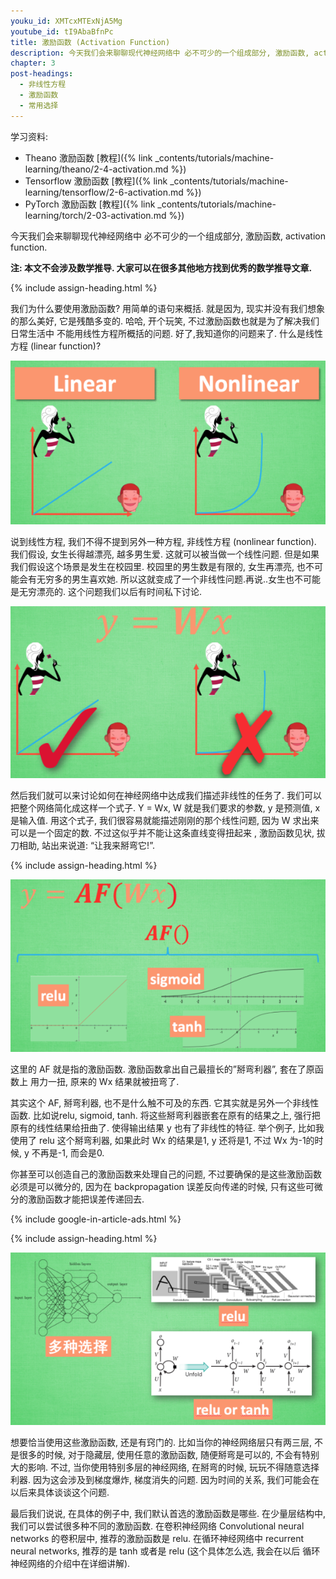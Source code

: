 ```yaml
---
youku_id: XMTcxMTExNjA5Mg
youtube_id: tI9AbaBfnPc
title: 激励函数 (Activation Function)
description: 今天我们会来聊聊现代神经网络中 必不可少的一个组成部分, 激励函数, activation function. 激励函数也就是为了解决我们日常生活中不能用线性方程所概括的问题.
chapter: 3
post-headings:
  - 非线性方程
  - 激励函数
  - 常用选择
---
```


学习资料:
  * Theano 激励函数 [教程]({% link _contents/tutorials/machine-learning/theano/2-4-activation.md %})
  * Tensorflow 激励函数 [教程]({% link _contents/tutorials/machine-learning/tensorflow/2-6-activation.md %})
  * PyTorch 激励函数 [教程]({% link _contents/tutorials/machine-learning/torch/2-03-activation.md %})


今天我们会来聊聊现代神经网络中 必不可少的一个组成部分, 激励函数, activation function.

**注: 本文不会涉及数学推导. 大家可以在很多其他地方找到优秀的数学推导文章.**

 {% include assign-heading.html %}

我们为什么要使用激励函数? 用简单的语句来概括. 就是因为, 现实并没有我们想象的那么美好, 它是残酷多变的. 哈哈, 开个玩笑, 不过激励函数也就是为了解决我们日常生活中 不能用线性方程所概括的问题. 好了,我知道你的问题来了. 什么是线性方程 (linear function)?

<img class="course-image" src="/static/results/ML_intro/active1.png" alt="{{ page.title }}{% increment image-count %}">

说到线性方程, 我们不得不提到另外一种方程, 非线性方程 (nonlinear function). 我们假设, 女生长得越漂亮, 越多男生爱. 这就可以被当做一个线性问题. 但是如果我们假设这个场景是发生在校园里. 校园里的男生数是有限的, 女生再漂亮, 也不可能会有无穷多的男生喜欢她. 所以这就变成了一个非线性问题.再说..女生也不可能是无穷漂亮的. 这个问题我们以后有时间私下讨论.

<img class="course-image" src="/static/results/ML_intro/active2.png" alt="{{ page.title }}{% increment image-count %}">

然后我们就可以来讨论如何在神经网络中达成我们描述非线性的任务了. 我们可以把整个网络简化成这样一个式子. Y = Wx, W 就是我们要求的参数, y 是预测值, x 是输入值. 用这个式子, 我们很容易就能描述刚刚的那个线性问题, 因为 W 求出来可以是一个固定的数. 不过这似乎并不能让这条直线变得扭起来 , 激励函数见状, 拔刀相助, 站出来说道: “让我来掰弯它!”.





 {% include assign-heading.html %}


<img class="course-image" src="/static/results/ML_intro/active3.png" alt="{{ page.title }}{% increment image-count %}">

这里的 AF 就是指的激励函数. 激励函数拿出自己最擅长的”掰弯利器”, 套在了原函数上 用力一扭, 原来的 Wx 结果就被扭弯了.

其实这个 AF, 掰弯利器, 也不是什么触不可及的东西. 它其实就是另外一个非线性函数. 比如说relu, sigmoid, tanh. 将这些掰弯利器嵌套在原有的结果之上, 强行把原有的线性结果给扭曲了. 使得输出结果 y 也有了非线性的特征. 举个例子, 比如我使用了 relu 这个掰弯利器, 如果此时 Wx 的结果是1, y 还将是1, 不过 Wx 为-1的时候, y 不再是-1, 而会是0.

你甚至可以创造自己的激励函数来处理自己的问题, 不过要确保的是这些激励函数必须是可以微分的, 因为在 backpropagation 误差反向传递的时候, 只有这些可微分的激励函数才能把误差传递回去.

{% include google-in-article-ads.html %}


 {% include assign-heading.html %}

<img class="course-image" src="/static/results/ML_intro/active4.png" alt="{{ page.title }}{% increment image-count %}">

想要恰当使用这些激励函数, 还是有窍门的. 比如当你的神经网络层只有两三层, 不是很多的时候, 对于隐藏层, 使用任意的激励函数, 随便掰弯是可以的, 不会有特别大的影响. 不过, 当你使用特别多层的神经网络, 在掰弯的时候, 玩玩不得随意选择利器. 因为这会涉及到梯度爆炸, 梯度消失的问题. 因为时间的关系, 我们可能会在以后来具体谈谈这个问题.

最后我们说说, 在具体的例子中, 我们默认首选的激励函数是哪些. 在少量层结构中, 我们可以尝试很多种不同的激励函数. 在卷积神经网络 Convolutional neural networks 的卷积层中, 推荐的激励函数是 relu. 在循环神经网络中 recurrent neural networks, 推荐的是 tanh 或者是 relu (这个具体怎么选, 我会在以后 循环神经网络的介绍中在详细讲解).

